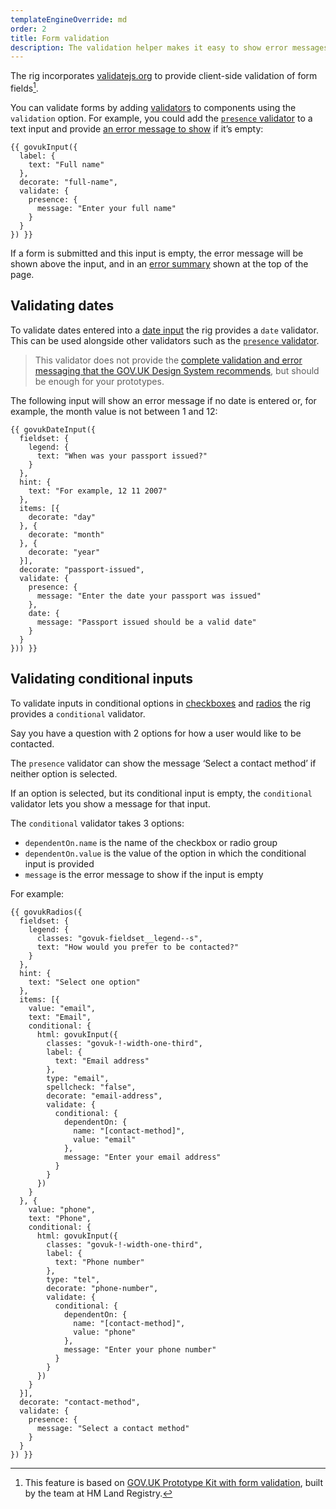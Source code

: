 ```yaml
---
templateEngineOverride: md
order: 2
title: Form validation
description: The validation helper makes it easy to show error messages when users are completing forms.
---
```


The rig incorporates [validatejs.org](https://validatejs.org) to provide client-side validation of form fields[^1].

You can validate forms by adding [validators](https://validatejs.org/#validators) to components using the `validation` option. For example, you could add the [`presence` validator](https://validatejs.org/#validators-presence) to a text input and provide [an error message to show](https://design-system.service.gov.uk/components/text-input/#error-messages) if it’s empty:

```njk
{{ govukInput({
  label: {
    text: "Full name"
  },
  decorate: "full-name",
  validate: {
    presence: {
      message: "Enter your full name"
    }
  }
}) }}
```

If a form is submitted and this input is empty, the error message will be shown above the input, and in an [error summary](https://design-system.service.gov.uk/components/error-summary/) shown at the top of the page.

## Validating dates

To validate dates entered into a [date input](https://design-system.service.gov.uk/components/date-input/) the rig provides a `date` validator. This can be used alongside other validators such as the [`presence` validator](https://validatejs.org/#validators-presence).

> This validator does not provide the [complete validation and error messaging that the GOV.UK Design System recommends](https://design-system.service.gov.uk/components/date-input/#error-messages), but should be enough for your prototypes.

The following input will show an error message if no date is entered or, for example, the month value is not between 1 and 12:

```njk
{{ govukDateInput({
  fieldset: {
    legend: {
      text: "When was your passport issued?"
    }
  },
  hint: {
    text: "For example, 12 11 2007"
  },
  items: [{
    decorate: "day"
  }, {
    decorate: "month"
  }, {
    decorate: "year"
  }],
  decorate: "passport-issued",
  validate: {
    presence: {
      message: "Enter the date your passport was issued"
    },
    date: {
      message: "Passport issued should be a valid date"
    }
  }
})) }}
```

## Validating conditional inputs

To validate inputs in conditional options in [checkboxes](https://design-system.service.gov.uk/components/checkboxes/) and [radios](https://design-system.service.gov.uk/components/radios/) the rig provides a `conditional` validator.

Say you have a question with 2 options for how a user would like to be contacted.

The `presence` validator can show the message ‘Select a contact method’ if neither option is selected.

If an option is selected, but its conditional input is empty, the `conditional` validator lets you show a message for that input.

The `conditional` validator takes 3 options:

* `dependentOn.name` is the name of the checkbox or radio group
* `dependentOn.value` is the value of the option in which the conditional input is provided
* `message` is the error message to show if the input is empty

For example:

```njk
{{ govukRadios({
  fieldset: {
    legend: {
      classes: "govuk-fieldset__legend--s",
      text: "How would you prefer to be contacted?"
    }
  },
  hint: {
    text: "Select one option"
  },
  items: [{
    value: "email",
    text: "Email",
    conditional: {
      html: govukInput({
        classes: "govuk-!-width-one-third",
        label: {
          text: "Email address"
        },
        type: "email",
        spellcheck: "false",
        decorate: "email-address",
        validate: {
          conditional: {
            dependentOn: {
              name: "[contact-method]",
              value: "email"
            },
            message: "Enter your email address"
          }
        }
      })
    }
  }, {
    value: "phone",
    text: "Phone",
    conditional: {
      html: govukInput({
        classes: "govuk-!-width-one-third",
        label: {
          text: "Phone number"
        },
        type: "tel",
        decorate: "phone-number",
        validate: {
          conditional: {
            dependentOn: {
              name: "[contact-method]",
              value: "phone"
            },
            message: "Enter your phone number"
          }
        }
      })
    }
  }],
  decorate: "contact-method",
  validate: {
    presence: {
      message: "Select a contact method"
    }
  }
}) }}
```

[^1]: This feature is based on [GOV.UK Prototype Kit with form validation](https://github.com/LandRegistry/govuk-prototype-kit-form-validation), built by the team at HM Land Registry.
